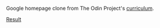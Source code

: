 Google homepage clone from The Odin Project's [curriculum](http://www.theodinproject.com/courses/web-development-101/lessons/html-css).

[Result](https://matibf99.github.io/google-homepage-clone/)